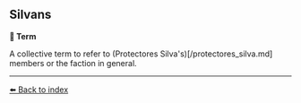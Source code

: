 ## Silvans

**📑 Term**

A collective term to refer to (Protectores Silva's)[/protectores_silva.md] members or the faction in general.


----------
[⬅️ Back to index](../r/#3480_s)